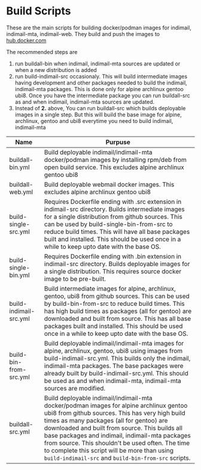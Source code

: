 # Build Scripts

These are the main scripts for building docker/podman images for indimail, indimail-mta, indimail-web. They build and push the images to [hub.docker.com](https://hub.docker.com/u/cprogrammer)

The recommended steps are

1. run buildall-bin when indimail, indimail-mta sources are updated or when a new distribution is added
2. run build-indimail-src occasionaly. This will build intermediate images having development and other packages needed to build the indimail, indimail-mta packages. This is done only for alpine archlinux gentoo ubi8. Once you have the intermediate package you can run buildall-src as and when indimail, indimail-mta sources are updated.
3. Instead of <b>2.</b> above, You can run buildall-src which builds deployable images in a single step. But this will build the base image for alpine, archlinux, gentoo and ubi8 everytime you need to build indimail, indimail-mta

Name|Purpuse
----|-------
buildall-bin.yml|Build deployable indimail/indimail-mta docker/podman images by installing rpm/deb from open build service. This excludes alpine archlinux gentoo ubi8
buildall-web.yml|Build deployable webmail docker images. This excludes alpine archlinux gentoo ubi8
build-single-src.yml|Requires Dockerfile ending with .src extension in indimail-src directory. Builds intermediate images for a single distribution from github sources. This can be used by build-single-bin-from-src to reduce build times. This will have all base packages built and installed. This should be used once in a while to keep upto date with the base OS.
build-single-bin.yml|Requires Dockerfile ending with .bin extension in indimail-src directory. Builds deployable images for a single distribution. This requires source docker image to be pre-built.
build-indimail-src.yml|Build intermediate images for alpine, archlinux, gentoo, ubi8 from github sources. This can be used by build-bin-from-src to reduce build times. This has high build times as packages (all for gentoo) are downloaded and built from source. This has all base packages built and installed. This should be used once in a while to keep upto date with the base OS.
build-bin-from-src.yml|Build deployable indimail/indimail-mta images for alpine, archlinux, gentoo, ubi8 using images from build-indimail-src.yml. This builds only the indimail, indimail-mta packages. The base packages were already built by build-indimail-src.yml. This should be used as and when indimail-mta, indimail-mta sources are modified.
buildall-src.yml|Build deployable indimail/indimail-mta docker/podman images for alpine archlinux gentoo ubi8 from github sources. This has very high build times as many packages (all for gentoo) are downloaded and built from source. This builds all base packages and indimail, indimail-mta packages from source. This shouldn't be used often. The time to complete this script will be more than using `build-indimail-src` and `build-bin-from-src` scripts.
